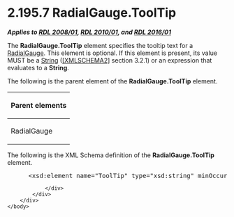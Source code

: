 <html dir="LTR" xmlns:mshelp="http://msdn.microsoft.com/mshelp" xmlns:ddue="http://ddue.schemas.microsoft.com/authoring/2003/5" xmlns:xlink="http://www.w3.org/1999/xlink" xmlns:tool="http://www.microsoft.com/tooltip">
    <head>
        <meta http-equiv="Content-Type" content="text/html; CHARSET=utf-8"></meta>
        <meta name="save" content="history"></meta>
        <title>2.195.7 RadialGauge.ToolTip</title>
        <xml>
            <mshelp:toctitle title="2.195.7 RadialGauge.ToolTip"></mshelp:toctitle>
            <mshelp:rltitle title="[MS-RDL]: RadialGauge.ToolTip"></mshelp:rltitle>
            <mshelp:keyword index="A" term="01855204-22a7-4e12-8a04-b8e854165387"></mshelp:keyword>
            <mshelp:attr name="DCSext.ContentType" value="open specification"></mshelp:attr>
            <mshelp:attr name="AssetID" value="01855204-22a7-4e12-8a04-b8e854165387"></mshelp:attr>
            <mshelp:attr name="TopicType" value="kbRef"></mshelp:attr>
            <mshelp:attr name="DCSext.Title" value="[MS-RDL]: RadialGauge.ToolTip" />
        </xml>
    </head>
    <body>
        <div id="header">
            <h1 class="heading">2.195.7 RadialGauge.ToolTip</h1>
        </div>
        <div id="mainSection">
            <div id="mainBody">
                <div id="allHistory" class="saveHistory"></div>
                <div id="sectionSection0" class="section" name="collapseableSection">
                    

<p><b><i>Applies to </i></b><a href="1e855f94-4617-47e4-b89e-0856c6cb420f.md"><b><i>RDL 2008/01</i></b></a><b><i>,
</i></b><a href="3428e690-a348-4ec7-8a6a-8efb42d2cdee.md"><b><i>RDL 2010/01</i></b></a><b><i>,
and </i></b><a href="52ce3983-2bfc-4e72-9359-42aaf5fe4509.md"><b><i>RDL 2016/01</i></b></a></p>

<p>The <b>RadialGauge.ToolTip</b> element specifies the tooltip
text for a <a href="2e113607-ee33-4abd-9ae3-6607c10d3c8a.md">RadialGauge</a>.
This element is optional. If this element is present, its value MUST be a <a href="1ed81ef3-a683-45e3-aaad-bd2bbe71bc3d.md">String</a> (<a href="https://go.microsoft.com/fwlink/?LinkId=90610">[XMLSCHEMA2]</a> section
3.2.1) or an expression that evaluates to a <b>String</b>.</p>

<p>The following is the parent element of the <b>RadialGauge.ToolTip</b>
element.</p>

<table>
 <thead>
  <tr>
   <th>
   <p>Parent elements</p>
   </th>
  </tr>
 </thead>
 <tr>
  <td>
  <p>RadialGauge </p>
  </td>
 </tr>
</table>

<p>The following is the XML Schema definition of the <b>RadialGauge.ToolTip</b>
element.           </p>

<dl>
<dd>
<div><pre> &lt;xsd:element name=&quot;ToolTip&quot; type=&quot;xsd:string&quot; minOccurs=&quot;0&quot; /&gt;
</pre></div>
</dd></dl>


                </div>
            </div>
        </div>
    </body>
</html>